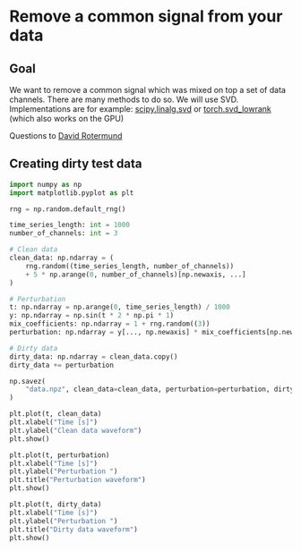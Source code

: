 # Remove a common signal from your data
## Goal
We want to remove a common signal which was mixed on top a set of data channels. There are many methods to do so. We will use SVD. Implementations are for example: [scipy.linalg.svd](https://docs.scipy.org/doc/scipy/reference/generated/scipy.linalg.svd.html) or [torch.svd_lowrank](https://pytorch.org/docs/stable/generated/torch.svd_lowrank.html) (which also works on the GPU)

Questions to [David Rotermund](mailto:davrot@uni-bremen.de)

## Creating dirty test data 

```python
import numpy as np
import matplotlib.pyplot as plt

rng = np.random.default_rng()

time_series_length: int = 1000
number_of_channels: int = 3

# Clean data
clean_data: np.ndarray = (
    rng.random((time_series_length, number_of_channels))
    + 5 * np.arange(0, number_of_channels)[np.newaxis, ...]
)

# Perturbation
t: np.ndarray = np.arange(0, time_series_length) / 1000
y: np.ndarray = np.sin(t * 2 * np.pi * 1)
mix_coefficients: np.ndarray = 1 + rng.random((3))
perturbation: np.ndarray = y[..., np.newaxis] * mix_coefficients[np.newaxis, ...]

# Dirty data
dirty_data: np.ndarray = clean_data.copy()
dirty_data += perturbation

np.savez(
    "data.npz", clean_data=clean_data, perturbation=perturbation, dirty_data=dirty_data
)

plt.plot(t, clean_data)
plt.xlabel("Time [s]")
plt.ylabel("Clean data waveform")
plt.show()

plt.plot(t, perturbation)
plt.xlabel("Time [s]")
plt.ylabel("Perturbation ")
plt.title("Perturbation waveform")
plt.show()

plt.plot(t, dirty_data)
plt.xlabel("Time [s]")
plt.ylabel("Perturbation ")
plt.title("Dirty data waveform")
plt.show()
```
